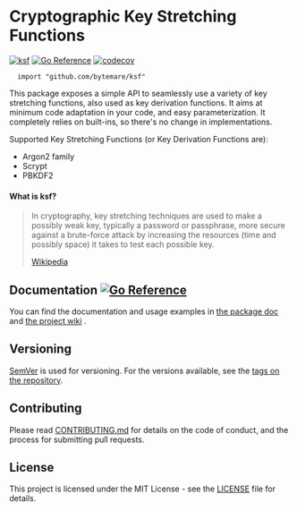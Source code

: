 # Cryptographic Key Stretching Functions
[![ksf](https://github.com/bytemare/ksf/actions/workflows/wf-analysis.yaml/badge.svg)](https://github.com/bytemare/ksf/actions/workflows/wf-analysis.yaml)
[![Go Reference](https://pkg.go.dev/badge/github.com/bytemare/ksf.svg)](https://pkg.go.dev/github.com/bytemare/ksf)
[![codecov](https://codecov.io/gh/bytemare/ksf/branch/main/graph/badge.svg?token=5bQfB0OctA)](https://codecov.io/gh/bytemare/ksf)

```
  import "github.com/bytemare/ksf"
```

This package exposes a simple API to seamlessly use a variety of key stretching functions, also used as key derivation
functions. It aims at minimum code adaptation in your code, and easy parameterization.
It completely relies on built-ins, so there's no change in implementations.

Supported Key Stretching Functions (or Key Derivation Functions are):
- Argon2 family
- Scrypt
- PBKDF2

#### What is ksf?

> In cryptography, key stretching techniques are used to make a possibly weak key, typically a password or passphrase,
> more secure against a brute-force attack by increasing the resources (time and possibly space) it takes to test each
> possible key.
> 
> [Wikipedia](https://en.wikipedia.org/wiki/Key_stretching)

## Documentation [![Go Reference](https://pkg.go.dev/badge/github.com/bytemare/ksf.svg)](https://pkg.go.dev/github.com/bytemare/ksf)

You can find the documentation and usage examples in [the package doc](https://pkg.go.dev/github.com/bytemare/ksf) and [the project wiki](https://github.com/bytemare/ksf/wiki) .

## Versioning

[SemVer](http://semver.org) is used for versioning. For the versions available, see the [tags on the repository](https://github.com/bytemare/ksf/tags).


## Contributing

Please read [CONTRIBUTING.md](.github/CONTRIBUTING.md) for details on the code of conduct, and the process for submitting pull requests.

## License

This project is licensed under the MIT License - see the [LICENSE](LICENSE) file for details.
